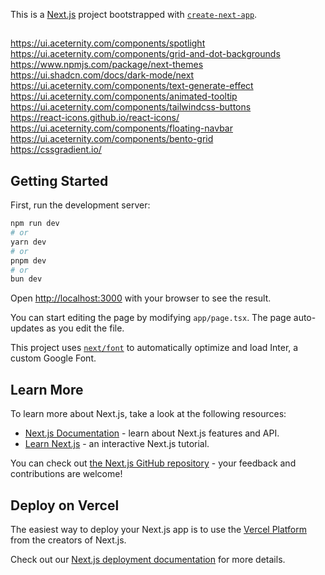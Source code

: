 This is a [Next.js](https://nextjs.org/) project bootstrapped with [`create-next-app`](https://github.com/vercel/next.js/tree/canary/packages/create-next-app).

##
https://ui.aceternity.com/components/spotlight  
https://ui.aceternity.com/components/grid-and-dot-backgrounds  
https://www.npmjs.com/package/next-themes  
https://ui.shadcn.com/docs/dark-mode/next  
https://ui.aceternity.com/components/text-generate-effect  
https://ui.aceternity.com/components/animated-tooltip  
https://ui.aceternity.com/components/tailwindcss-buttons  
https://react-icons.github.io/react-icons/  
https://ui.aceternity.com/components/floating-navbar  
https://ui.aceternity.com/components/bento-grid  
https://cssgradient.io/  

## Getting Started

First, run the development server:

```bash
npm run dev
# or
yarn dev
# or
pnpm dev
# or
bun dev
```

Open [http://localhost:3000](http://localhost:3000) with your browser to see the result.

You can start editing the page by modifying `app/page.tsx`. The page auto-updates as you edit the file.

This project uses [`next/font`](https://nextjs.org/docs/basic-features/font-optimization) to automatically optimize and load Inter, a custom Google Font.

## Learn More

To learn more about Next.js, take a look at the following resources:

- [Next.js Documentation](https://nextjs.org/docs) - learn about Next.js features and API.
- [Learn Next.js](https://nextjs.org/learn) - an interactive Next.js tutorial.

You can check out [the Next.js GitHub repository](https://github.com/vercel/next.js/) - your feedback and contributions are welcome!

## Deploy on Vercel

The easiest way to deploy your Next.js app is to use the [Vercel Platform](https://vercel.com/new?utm_medium=default-template&filter=next.js&utm_source=create-next-app&utm_campaign=create-next-app-readme) from the creators of Next.js.

Check out our [Next.js deployment documentation](https://nextjs.org/docs/deployment) for more details.

